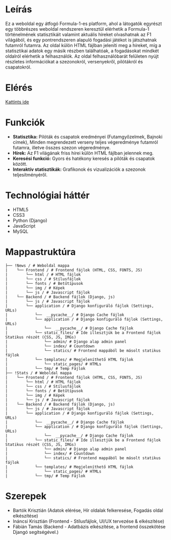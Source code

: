 # Leírás
Ez a weboldal egy átfogó Formula-1-es platform, ahol a látogatók egyrészt egy többrészes weboldal rendszeren keresztül elérhetik a Formula-1 történelmének statisztikáit valamint aktuális híreket olvashatnak az F1 világából, és egy pontrendszeren alapuló fogadási játékot is játszhatnak futamról futamra. Az oldal külön HTML fájlban jeleníti meg a híreket, míg a statisztikai adatok egy másik részben találhatóak, a fogadásokat mindkét oldalról elérhetik a felhasználók. Az oldal felhasználóbarát felületen nyújt részletes információkat a szezonokról, versenyekről, pilótákról és csapatokról.

# Elérés
[Kattints ide](https://f1statsandnews.com/)

# Funkciók
- **Statisztika:** Pilóták és csapatok eredményei (Futamgyőzelmek, Bajnoki címek), Minden megrendezett verseny teljes végeredménye futamról futamra, illetve összes szezon végeredménye.
- **Hírek:** Az F1 világának friss hírei külön HTML fájlban jelennek meg.
- **Keresési funkció:** Gyors és hatékony keresés a pilóták és csapatok között.
- **Interaktív statisztikák:** Grafikonok és vizualizációk a szezonok teljesítményéről.

# Technológiai háttér
- HTML5
- CSS3
- Python (Django)
- JavaScript
- MySQL

# Mappastruktúra
```
├── !News / # Weboldal mappa
|    └── Frontend / # Frontend fájlok (HTML, CSS, FONTS, JS)
|        └── html / # HTML fájlok        
|        └── css / # Stílusfájlok
|        └── fonts / # Betűtípusok
|        └── img / # Képek
|        └── js / # Javascript fájlok 
|    └── Backend / # Backend fájlok (Django, js)
|        └── js / # Javascript fájlok
|        └── application / # Django konfiguráló fájlok (Settings, URLs)
|            └──  __pycache__/ # Django Cache fájlok
|            └── application / # Django konfiguráló fájlok (Settings, URLs)
|                └──  __pycache__/ # Django Cache fájlok
|            └── static_files/ # Ide illesztjük be a Frontend fájlok Statikus részét (CSS, JS, IMGs)
|                └── admin/ # Django alap admin panel
|                └── index/ # Countdown
|                └── statics/ # Frontend mappából be másolt statikus fájlok
|            └── templates/ # Megjeleníthető HTML fájlok
|                └── static_pages/ # HTMLs
|            └── tmp/ # Temp Fájlok
├── !Stats / # Weboldal mappa
|    └── Frontend / # Frontend fájlok (HTML, CSS, FONTS, JS)
|        └── html / # HTML fájlok        
|        └── css / # Stílusfájlok
|        └── fonts / # Betűtípusok
|        └── img / # Képek
|        └── js / # Javascript fájlok 
|    └── Backend / # Backend fájlok (Django, js)
|        └── js / # Javascript fájlok
|        └── application / # Django konfiguráló fájlok (Settings, URLs)
|            └──  __pycache__/ # Django Cache fájlok
|            └── application / # Django konfiguráló fájlok (Settings, URLs)
|                └──  __pycache__/ # Django Cache fájlok
|            └── static_files/ # Ide illesztjük be a Frontend fájlok Statikus részét (CSS, JS, IMGs)
|                └── admin/ # Django alap admin panel
|                └── index/ # Countdown
|                └── statics/ # Frontend mappából be másolt statikus fájlok
|            └── templates/ # Megjeleníthető HTML fájlok
|                └── static_pages/ # HTMLs
|            └── tmp/ # Temp Fájlok
```

# Szerepek
- Bartók Krisztián (Adatok elérése, Hír oldalak felkeresése, Fogadás oldal elkészítése)
- Ináncsi Krisztián (Frontend - Stílusfájlok, UI/UX tervezése & elkészítése)
- Fábián Tamás (Backend - Adatbázis elkészítése, a frontend összekötése Djangó segítségével.)
